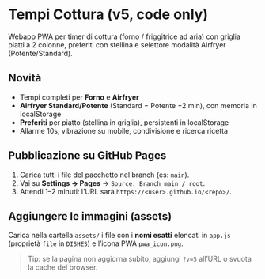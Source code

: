 # Tempi Cottura (v5, code only)

Webapp PWA per timer di cottura (forno / friggitrice ad aria) con griglia piatti a 2 colonne, preferiti con stellina e selettore modalità Airfryer (Potente/Standard).

## Novità
- Tempi completi per **Forno** e **Airfryer**
- **Airfryer Standard/Potente** (Standard = Potente +2 min), con memoria in localStorage
- **Preferiti** per piatto (stellina in griglia), persistenti in localStorage
- Allarme 10s, vibrazione su mobile, condivisione e ricerca ricetta

## Pubblicazione su GitHub Pages
1. Carica tutti i file del pacchetto nel branch (es: `main`).
2. Vai su **Settings → Pages** → `Source: Branch main / root`.
3. Attendi 1–2 minuti: l’URL sarà `https://<user>.github.io/<repo>/`.

## Aggiungere le immagini (assets)
Carica nella cartella `assets/` i file con i **nomi esatti** elencati in `app.js` (proprietà `file` in `DISHES`) e l’icona PWA `pwa_icon.png`.

> Tip: se la pagina non aggiorna subito, aggiungi `?v=5` all’URL o svuota la cache del browser.

